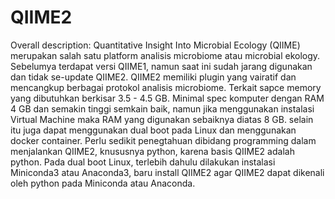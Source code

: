 # QIIME2
Overall description: 
Quantitative Insight Into Microbial Ecology (QIIME) merupakan salah satu platform analisis microbiome atau microbial ekology. Sebelumya terdapat versi QIIME1, namun saat ini sudah jarang digunakan dan tidak se-update QIIME2. QIIME2 memiliki plugin yang vairatif dan mencangkup berbagai protokol analisis microbiome. Terkait sapce memory yang dibutuhkan berkisar 3.5 - 4.5 GB. Minimal spec komputer dengan RAM 4 GB dan semakin tinggi semkain baik, namun jika menggunakan instalasi Virtual Machine maka RAM yang digunakan sebaiknya diatas 8 GB. selain itu juga dapat menggunakan dual boot pada Linux dan menggunakan docker container. Perlu sedikit penegtahuan dibidang programming dalam menjalankan QIIME2, knususnya python, karena basis QIIME2 adalah python. Pada dual boot Linux, terlebih dahulu dilakukan instalasi Miniconda3 atau Anaconda3, baru install QIIME2 agar QIIME2 dapat dikenali oleh python pada Miniconda atau Anaconda. 
